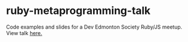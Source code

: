 # ruby-metaprogramming-talk

Code examples and slides for a Dev Edmonton Society Ruby/JS meetup. View talk [here.](https://www.youtube.com/watch?v=vNqf4bs6oC8)

